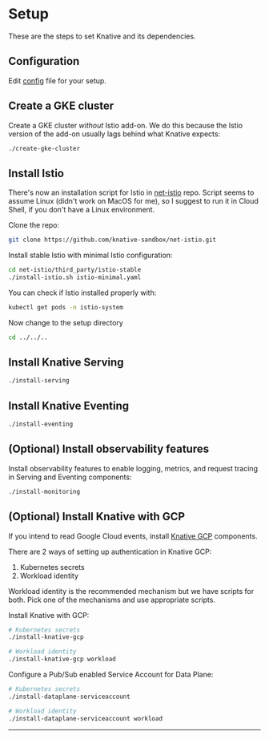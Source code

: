 # Setup

These are the steps to set Knative and its dependencies.

## Configuration

Edit [config](config) file for your setup.

## Create a GKE cluster

Create a GKE cluster *without* Istio add-on. We do this because the Istio version of the add-on usually lags behind what Knative expects:

```sh
./create-gke-cluster
```

## Install Istio

There's now an installation script for Istio in
[net-istio](https://github.com/knative-sandbox/net-istio.git) repo. Script
seems to assume Linux (didn't work on MacOS for me), so I suggest to run it in
Cloud Shell, if you don't have a Linux environment.

Clone the repo:

```sh
git clone https://github.com/knative-sandbox/net-istio.git
```

Install stable Istio with minimal Istio configuration:

```sh
cd net-istio/third_party/istio-stable
./install-istio.sh istio-minimal.yaml
```

You can check if Istio installed properly with:

```sh
kubectl get pods -n istio-system
```

Now change to the setup directory

```sh
cd ../../..
```

## Install Knative Serving

```sh
./install-serving
```

## Install Knative Eventing

```sh
./install-eventing
```

## (Optional) Install observability features

Install observability features to enable logging, metrics, and request tracing in Serving and Eventing components:

```sh
./install-monitoring
```

## (Optional) Install Knative with GCP

If you intend to read Google Cloud events, install [Knative GCP](https://github.com/google/knative-gcp) components.

There are 2 ways of setting up authentication in Knative GCP:

1. Kubernetes secrets
2. Workload identity

Workload identity is the recommended mechanism but we have scripts for both.
Pick one of the mechanisms and use appropriate scripts.

Install Knative with GCP:

```sh
# Kubernetes secrets
./install-knative-gcp

# Workload identity
./install-knative-gcp workload
```

Configure a Pub/Sub enabled Service Account for Data Plane:

```sh
# Kubernetes secrets
./install-dataplane-serviceaccount

# Workload identity
./install-dataplane-serviceaccount workload
```

-------
